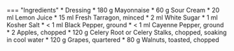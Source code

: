 === "Ingredients"
    * Dressing
        * 180 g Mayonnaise
        * 60 g Sour Cream
        * 20 ml Lemon Juice
        * 15 ml Fresh Tarragon, minced
        * 2 ml White Sugar
        * 1 ml Kosher Salt
        * < 1 ml Black Pepper, ground
        * < 1 ml Cayenne Pepper, ground
    * 2 Apples, chopped
    * 120 g Celery Root or Celery Stalks, chopped, soaking in cool water
    * 120 g Grapes, quartered
    * 80 g Walnuts, toasted, chopped

[^1]:
    Mitzewich, John. ["A Waldorf Salad by Any Other Name"](https://foodwishes.blogspot.com/2015/10/a-waldorf-salad-by-any-other-name.html) *Food Wishes.* 29 October 2015. Accessed December 2020.
